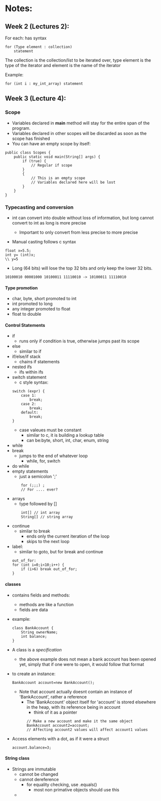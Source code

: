 # Notes:

## Week 2 (Lectures 2):
For each:
has syntax 
```
for (Type element : collection)
    statement
```

The collection is the collection/list to be iterated over, type element is the type of the iterator and element is the name of the iterator

Example: 
```
for (int i : my_int_array) statement
```

## Week 3 (Lecture 4):

### Scope

- Variables declared in **main** method will stay for the entire span of the program.
- Variables declared in other scopes will be discarded as soon as the scope has finished
- You can have an empty scope by itself:

```
public class Scopes {
    public static void main(String[] args) {
        if (true) {
            // Regular if scope
        }
        {
            // This is an empty scope
            // Variables declared here will be lost
        }
    }
}
```

### Typecasting and conversion

- int can convert into double without loss of information, but long cannot convert to int as long is more precise
    - Important to only convert from less precise to more precise

- Manual casting follows c syntax

```
float x=5.5;
int y= (int)x;
\\ y=5
```

- Long (64 bits) will lose the top 32 bits and only keep the lower 32 bits.

```
10100010 00001000 10100011 11110010 -> 10100011 11110010
```

#### Type promotion

- char, byte, short promoted to int
- int promoted to long
- any integer promoted to float
- float to double

#### Control Statements

- if
    - runs only if condition is true, otherwise jumps past its scope
- else
    - similar to if
- if/else/if stack
    - chains if statements
- nested ifs
    - ifs within ifs
- switch statement
    - c style syntax:
    ```
    switch (expr) {
        case 1:
            break;
        case 2:
            break;
        default:
            break;
    }
    ```
    - case valeues must be constant
        - similar to c, it is building a lookup table
        - can be:byte, short, int, char, enum, string
- while
- break
    - jumps to the end of whatever loop
        - while, for, switch
- do while
- empty statements
    - just a semicolon ';'
    ```
        for (;;;) ;
        // For .... ever?
    ``` 
- arrays
    - type followed by []
    ```
        int[] // int array
        String[] // string array
    ```
- continue
    - similar to break
        - ends only the current iteration of the loop
        - skips to the next loop
- label:
    - similar to goto, but for break and continue
    ```
    out_of_for:
    for (int i=0;i<10;i++) {
        if (i>6) break out_of_for;
    }
    ```

#### classes

- contains fields and methods:
    - methods are like a function
    - fields are data
- example:
    ```
    class BankAccount {
        String ownerName;
        int balance;
    }
    ```

- A class is a *specification*
    - the above example does not mean a bank account has been opened yet, simply that if one were to open, it would follow that format
- to create an instance:
    ```
    BankAccount account=new BankAccount();
    ```
    - Note that account actually doesnt contain an instance of 'BankAccount', rather a reference
        - The 'BankAccount' object itself for 'account' is stored elsewhere in the heap, with its reference being in account
            - think of it as a pointer
            ```
            // Make a new account and make it the same object
            BankAccount account2=account;
            // Affecting account2 values will affect account1 values
            ```
- Access elements with a dot, as if it were a struct
    ```
    account.balance=3;
    ```

#### String class

- Strings are immutable
    - cannot be changed
    - cannot dereference
        - for equality checking, use .equals()
            - most non primative objects should use this
    - 




